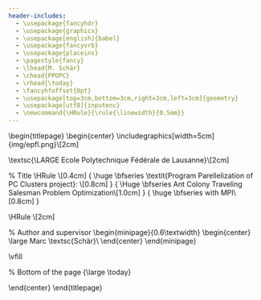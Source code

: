 ```yaml
---
header-includes:
  - \usepackage{fancyhdr}
  - \usepackage{graphicx}
  - \usepackage[english]{babel}
  - \usepackage{fancyvrb}
  - \usepackage{placeins}
  - \pagestyle{fancy}
  - \lhead{M. Schär}
  - \chead{PPOPC}
  - \rhead{\today}
  - \fancyhfoffset{0pt}
  - \usepackage[top=3cm,bottom=3cm,right=3cm,left=3cm]{geometry}
  - \usepackage[utf8]{inputenc}
  - \newcommand{\HRule}{\rule{\linewidth}{0.5mm}}
---
```


 \begin{titlepage}
 \begin{center}
 \includegraphics[width=5cm]{img/epfl.png}\\[2cm]

 \textsc{\LARGE Ecole Polytechnique Fédérale de Lausanne}\\[2cm]

% Title
\HRule \\[0.4cm]
{ \huge \bfseries \textit{Program Parellelization of PC Clusters project}: \\[0.8cm] }
{ \Huge \bfseries Ant Colony Traveling Salesman Problem Optimization\\[1.0cm] }
{ \huge \bfseries with MPI\\[0.8cm] }

\HRule \\[2cm]

% Author and supervisor
\begin{minipage}{0.6\textwidth}
\begin{center} \large
Marc \textsc{Schär}\\
\end{center}
\end{minipage}

\vfill

% Bottom of the page
{\large \today}

\end{center}
\end{titlepage}

